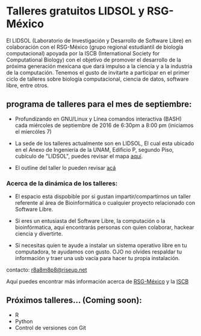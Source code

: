 # Talleres gratuitos LIDSOL y RSG-México

El LIDSOL (Laboratorio de Investigación y Desarrollo de Software Libre) en colaboración con 
el RSG-México (grupo regional estudiantil de biología computacional) apoyada por la ISCB (International Society for Computational Biology) con el objetivo de promover el desarrollo de la próxima generación mexicana que dará impulso a la ciencia y a la industria de la computación. Tenemos el gusto de invitarte a participar en el primer ciclo de talleres sobre biología computacional, ciencia de datos, software libre, entre otros.  

## programa de talleres para el mes de septiembre:  

* Profundizando en GNU/Linux y Línea comandos interactiva (BASH)  
cada miércoles de septiembre de 2016 de 6:30pm a 8:00 pm (iniciamos el miercóles 7)

* La sede de los talleres actualmente son en LIDSOL, El cual esta ubicado en el Anexo de Ingeniería de la UNAM, Edificio P, segundo Piso, cubículo de "LIDSOL", puedes revisar el mapa [aquí](https://www.google.com/maps/place/19%C2%B019%2740.1%22N+99%C2%B010%2756.3%22W/@19.3278,-99.1823,16z/data=!4m5!3m4!1s0x0:0x0!8m2!3d19.3278!4d-99.1823).

* El outline del taller lo pueden revisar [acá](https://github.com/LIDSOL-NPL/Bioinformatics-workshops/tree/master/Sistema_GNU-Linux_y_BASH)

### Acerca de la dinámica de los talleres:

* El espacio esta dispobible por si gustan impartir/compartirnos un taller referente al área de Bioinformática o cualquier proyecto relacionado con Software Libre.

* Si eres un entusiasta del Software Libre, la computación o la bioinfórmatica, aquí encontrarás personas con quien colaborar, hackear ciencia y divertirte.

* Si necesitas quien te ayude a instalar un sistema operativo libre en tu computadora, te ayudamos con gusto. OJO no olvides respaldar tu información y traer una usb vacía para hacer tu propia instalación.


contacto: r8a8m8p8@riseup.net  

Aquí puedes encontrar más información acerca de [RSG-México](http://rsg-mexico.iscbsc.org/) y la [ISCB](http://rsg.iscbsc.org/)


## Próximos talleres... (Coming soon):
* R
* Python
* Control de versiones con Git

